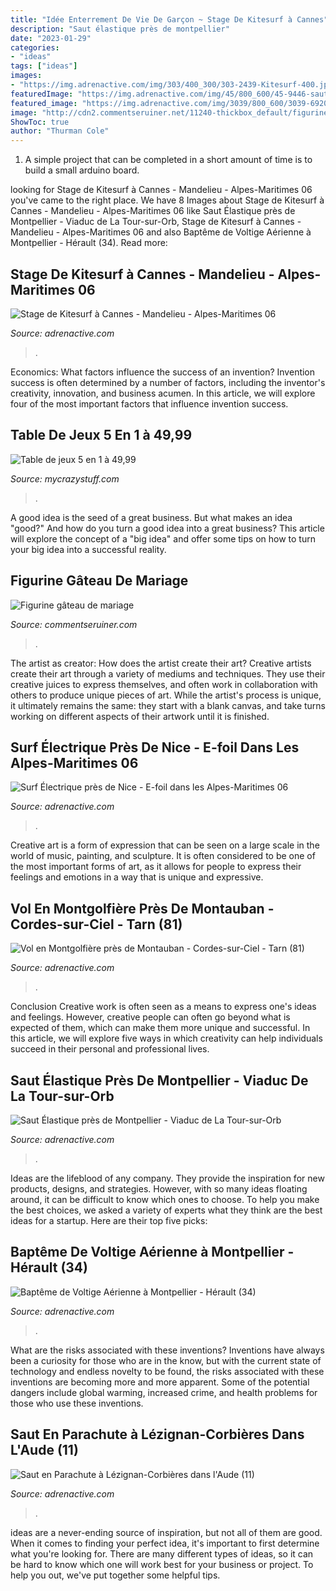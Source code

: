 ```yaml
---
title: "Idée Enterrement De Vie De Garçon ~ Stage De Kitesurf à Cannes"
description: "Saut élastique près de montpellier"
date: "2023-01-29"
categories:
- "ideas"
tags: ["ideas"]
images:
- "https://img.adrenactive.com/img/303/400_300/303-2439-Kitesurf-400.jpg?w=200%25"
featuredImage: "https://img.adrenactive.com/img/45/800_600/45-9446-saut-en-parachute-aerodome-lezignan-corbieres-800.jpg"
featured_image: "https://img.adrenactive.com/img/3039/800_600/3039-6920-Saut-elastique-800.jpg"
image: "http://cdn2.commentseruiner.net/11240-thickbox_default/figurines-gateau-de-mariage.jpg"
ShowToc: true
author: "Thurman Cole"
---
```



1. A simple project that can be completed in a short amount of time is to build a small arduino board.

	

		
looking for Stage de Kitesurf à Cannes - Mandelieu - Alpes-Maritimes 06 you've came to the right place. We have 8 Images about Stage de Kitesurf à Cannes - Mandelieu - Alpes-Maritimes 06 like Saut Élastique près de Montpellier - Viaduc de La Tour-sur-Orb, Stage de Kitesurf à Cannes - Mandelieu - Alpes-Maritimes 06 and also Baptême de Voltige Aérienne à Montpellier - Hérault (34). Read more:
		
    
## Stage De Kitesurf à Cannes - Mandelieu - Alpes-Maritimes 06

<img loading=lazy src="https://img.adrenactive.com/img/303/400_300/303-2439-Kitesurf-400.jpg?w=200%25" onerror="this.onerror=null;this.src='https://tse4.mm.bing.net/th?id=OIP.qmUPfm4-N0hbEfn-vka3rAHaFj&amp;pid=15.1';" alt="Stage de Kitesurf à Cannes - Mandelieu - Alpes-Maritimes 06">

_Source: adrenactive.com_

>. 

	

Economics: What factors influence the success of an invention?
Invention success is often determined by a number of factors, including the inventor's creativity, innovation, and business acumen. In this article, we will explore four of the most important factors that influence invention success.

    
## Table De Jeux 5 En 1 à 49,99

<img loading=lazy src="https://cdn.mycrazystuff.com/8281-thickbox_default/table-de-jeux-5-en-1.jpg" onerror="this.onerror=null;this.src='https://tse2.mm.bing.net/th?id=OIP.5OaLVi5iARuBfYS2_cGE-wHaHa&amp;pid=15.1';" alt="Table de jeux 5 en 1 à 49,99">

_Source: mycrazystuff.com_

>. 

	

A good idea is the seed of a great business. But what makes an idea "good?" And how do you turn a good idea into a great business? This article will explore the concept of a "big idea" and offer some tips on how to turn your big idea into a successful reality.

    
## Figurine Gâteau De Mariage

<img loading=lazy src="http://cdn2.commentseruiner.net/11240-thickbox_default/figurines-gateau-de-mariage.jpg" onerror="this.onerror=null;this.src='https://tse2.mm.bing.net/th?id=OIP.I44O7E6pK6JO9dk2FppmCQHaHa&amp;pid=15.1';" alt="Figurine gâteau de mariage">

_Source: commentseruiner.com_

>. 

	

The artist as creator: How does the artist create their art?
Creative artists create their art through a variety of mediums and techniques. They use their creative juices to express themselves, and often work in collaboration with others to produce unique pieces of art. While the artist's process is unique, it ultimately remains the same: they start with a blank canvas, and take turns working on different aspects of their artwork until it is finished.

    
## Surf Électrique Près De Nice - E-foil Dans Les Alpes-Maritimes 06

<img loading=lazy src="https://img.adrenactive.com/img/3563/800_600/3563-11496-surf-nice-06-paca-800.jpg" onerror="this.onerror=null;this.src='https://tse3.mm.bing.net/th?id=OIP.LrBknvZYCxW_nRPvMqxOggHaFj&amp;pid=15.1';" alt="Surf Électrique près de Nice - E-foil dans les Alpes-Maritimes 06">

_Source: adrenactive.com_

>. 

	

Creative art is a form of expression that can be seen on a large scale in the world of music, painting, and sculpture. It is often considered to be one of the most important forms of art, as it allows for people to express their feelings and emotions in a way that is unique and expressive.

    
## Vol En Montgolfière Près De Montauban - Cordes-sur-Ciel - Tarn (81)

<img loading=lazy src="https://img.adrenactive.com/img/2081/800_600/2081-13089-montgolfiere-albi-800.jpg" onerror="this.onerror=null;this.src='https://tse4.mm.bing.net/th?id=OIP.k74LDVjQdwZEJK61XlBGyQHaFj&amp;pid=15.1';" alt="Vol en Montgolfière près de Montauban - Cordes-sur-Ciel - Tarn (81)">

_Source: adrenactive.com_

>. 

	

Conclusion
Creative work is often seen as a means to express one's ideas and feelings. However, creative people can often go beyond what is expected of them, which can make them more unique and successful. In this article, we will explore five ways in which creativity can help individuals succeed in their personal and professional lives.

    
## Saut Élastique Près De Montpellier - Viaduc De La Tour-sur-Orb

<img loading=lazy src="https://img.adrenactive.com/img/3039/800_600/3039-6920-Saut-elastique-800.jpg" onerror="this.onerror=null;this.src='https://tse2.mm.bing.net/th?id=OIP.Wzcrqnx8nkZqLGfDIhBasgHaFj&amp;pid=15.1';" alt="Saut Élastique près de Montpellier - Viaduc de La Tour-sur-Orb">

_Source: adrenactive.com_

>. 

	

Ideas are the lifeblood of any company. They provide the inspiration for new products, designs, and strategies. However, with so many ideas floating around, it can be difficult to know which ones to choose. To help you make the best choices, we asked a variety of experts what they think are the best ideas for a startup. Here are their top five picks: 

    
## Baptême De Voltige Aérienne à Montpellier - Hérault (34)

<img loading=lazy src="https://img.adrenactive.com/img/2997/800_600/2997-8492-bapteme-air-avion-voltige-aeroport-montpellier-mediterranee-800.jpg" onerror="this.onerror=null;this.src='https://tse3.mm.bing.net/th?id=OIP.cdK_AytcX2Wt93kUILHk_AHaFj&amp;pid=15.1';" alt="Baptême de Voltige Aérienne à Montpellier - Hérault (34)">

_Source: adrenactive.com_

>. 

	

What are the risks associated with these inventions?
Inventions have always been a curiosity for those who are in the know, but with the current state of technology and endless novelty to be found, the risks associated with these inventions are becoming more and more apparent. Some of the potential dangers include global warming, increased crime, and health problems for those who use these inventions.

    
## Saut En Parachute à Lézignan-Corbières Dans L&#039;Aude (11)

<img loading=lazy src="https://img.adrenactive.com/img/45/800_600/45-9446-saut-en-parachute-aerodome-lezignan-corbieres-800.jpg" onerror="this.onerror=null;this.src='https://tse1.mm.bing.net/th?id=OIP.7UhorR-BpY0IWd2m2SptWwHaFj&amp;pid=15.1';" alt="Saut en Parachute à Lézignan-Corbières dans l&#039;Aude (11)">

_Source: adrenactive.com_

>. 

	

ideas are a never-ending source of inspiration, but not all of them are good. When it comes to finding your perfect idea, it's important to first determine what you're looking for. There are many different types of ideas, so it can be hard to know which one will work best for your business or project. To help you out, we've put together some helpful tips.

